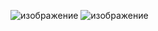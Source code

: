 ![изображение](https://github.com/itzRulzz/kotlin_projects/assets/127846647/8386080a-9c52-4357-ac57-9684f19d2c58)
![изображение](https://github.com/itzRulzz/kotlin_projects/assets/127846647/bc2e4e54-1c05-481c-9600-4a201da1f623)
